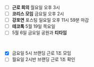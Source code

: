 - [ ] **근로 회의** 월요일 오후 3시 
- [ ] **코리스 모임** 금요일 오후 2시
- [ ] **강포연** 포스팅 일요일 오후 11시 59분 마감
- [ ] **테코톡** 5월 19일 목요일
- [ ] 5월 6일 금요일 공원과 **티타임** 

<br>

- [x] 금요일 5시 브랜딩 근로 1조 모임
- [ ] 월요일 2시반 브랜딩 근로 1조 확인 
